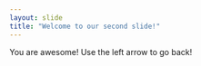 ```yaml
---
layout: slide
title: "Welcome to our second slide!"
---
```

You are awesome!
Use the left arrow to go back!
